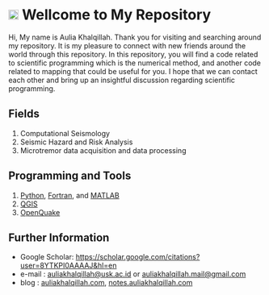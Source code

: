 # <img width=20 height=20 src="https://www.svgrepo.com/show/242361/indonesia.svg"> Wellcome to My Repository

Hi, My name is Aulia Khalqillah. Thank you for visiting and searching around my repository. It is my pleasure to connect with new friends around the world through this repository. In this repository, you will find a code related to scientific programming which is the numerical method, and another code related to mapping that could be useful for you. I hope that we can contact each other and bring up an insightful discussion regarding scientific programming.

## Fields
1. Computational Seismology
2. Seismic Hazard and Risk Analysis
3. Microtremor data acquisition and data processing

## Programming and Tools
1. [Python](https://www.python.org/), [Fortran](https://fortran-lang.org/learn/os_setup/install_gfortran/), and [MATLAB](https://www.mathworks.com/products/matlab.html)
2. [QGIS](https://qgis.org/)
3. [OpenQuake](https://www.globalquakemodel.org/product/openquake-engine) 

## Further Information
- Google Scholar: https://scholar.google.com/citations?user=8YTKPI0AAAAJ&hl=en
- e-mail : auliakhalqillah@usk.ac.id or auliakhalqillah.mail@gmail.com
- blog : [auliakhalqillah.com](auliakhalqillah.com), [notes.auliakhalqillah.com](notes.auliakhalqillah.com)

<!--
**auliakhalqillah/auliakhalqillah** is a ✨ _special_ ✨ repository because its `README.md` (this file) appears on your GitHub profile.

Here are some ideas to get you started:

- 🔭 I’m currently working on ...
- 🌱 I’m currently learning ...
- 👯 I’m looking to collaborate on ...
- 🤔 I’m looking for help with ...
- 💬 Ask me about ...
- 📫 How to reach me: ...
- 😄 Pronouns: ...
- ⚡ Fun fact: ...
-->
